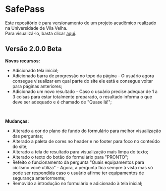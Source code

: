 # SafePass<br>
  
Este repositório é para versionamento de um projeto acadêmico realizado na Universidade de Vila Velha.<br>
Para visualizá-lo, basta clicar [aqui](https://mgrigoleto.github.io/projeto-bike/).
<br> 

## Versão 2.0.0 Beta<br>  

**Novos recursos:**
- Adicionado tela inicial;
- Adicionado barra de progressão no topo da página - O usuário agora consegue visualizar em qual parte do site ele está e consegue voltar para páginas anteriores;
- Adicionado um novo resultado - Caso o usuário precise adequar de 1 a 3 coisas para estar totalmente preparado, o resultado informa o que deve ser adequado e é chamado de "Quase lá!";
<br>

**Mudanças:**
- Alterado a cor do plano de fundo do formulário para melhor visualização das perguntas;
- Alterado a paleta de cores no header e no footer para foco no conteúdo do site;
- Alterado a tela de resultado para visualização mais limpa do texto;
- Alterado o texto do botão do formulário para "PRONTO";
- Refeito o funcionamento da pergunta "Quais equipamentos para ciclismo você utiliza" - Agora, a pergunta fica sempre à vista mas só pode ser respondida caso o usuário afirme ter equipamentos de segurança anteriormente;
- Removido a introdução no formulário e adicionado à tela inicial;
